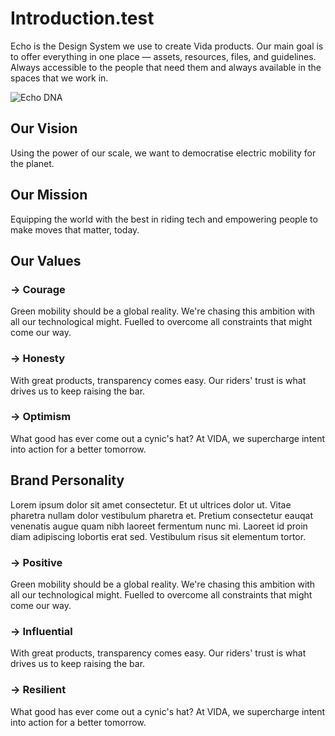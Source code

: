 <h1 style="text-align: left"><strong>Introduction.test</strong>
</h1>
<p style="text-align: left">Echo is the Design System we use to create Vida products. Our main goal is to offer everything in one place — assets, resources, files, and guidelines. Always accessible to the people that need them and always available in the spaces that we work in.
</p>
<p style="text-align: left">
<img src="/images/echo-dna.png" alt="Echo DNA">
</p>
<h2 style="text-align: left"><strong>Our Vision</strong>
</h2>
<p style="text-align: left">Using the power of our scale, we want to democratise electric mobility for the planet.
</p>
<h2 style="text-align: left"><strong>Our Mission</strong>
</h2>
<p style="text-align: left">Equipping the world with the best in riding tech and empowering people to make moves that matter, today.
</p>
<h2 style="text-align: left"><strong>Our Values</strong>
</h2>
<h3 style="text-align: left"><strong>→ Courage</strong>
</h3>
<p style="text-align: left">Green mobility should be a global reality. We're chasing this ambition with all our technological might. Fuelled to overcome all constraints that might come our way.
</p>
<h3 style="text-align: left"><strong>→ Honesty</strong>
</h3>
<p style="text-align: left">With great products, transparency comes easy. Our riders' trust is what drives us to keep raising the bar.
</p>
<h3 style="text-align: left"><strong>→ Optimism</strong>
</h3>
<p style="text-align: left">What good has ever come out a cynic's hat? At VIDA, we supercharge intent into action for a better tomorrow.
</p>
<h2 style="text-align: left"><strong>Brand Personality</strong>
</h2>
<p style="text-align: left">Lorem ipsum dolor sit amet consectetur. Et ut ultrices dolor ut. Vitae pharetra nullam dolor vestibulum pharetra et. Pretium consectetur eauqat venenatis augue quam nibh laoreet fermentum nunc mi. Laoreet id proin diam adipiscing lobortis erat sed. Vestibulum risus sit elementum tortor.
</p>
<h3 style="text-align: left"><strong>→ Positive</strong>
</h3>
<p style="text-align: left">Green mobility should be a global reality. We're chasing this ambition with all our technological might. Fuelled to overcome all constraints that might come our way.
</p>
<h3 style="text-align: left"><strong>→ Influential</strong>
</h3>
<p style="text-align: left">With great products, transparency comes easy. Our riders' trust is what drives us to keep raising the bar.
</p>
<h3 style="text-align: left"><strong>→ Resilient</strong>
</h3>
<p style="text-align: left">What good has ever come out a cynic's hat? At VIDA, we supercharge intent into action for a better tomorrow.
</p>